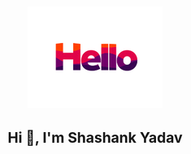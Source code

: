 <p align="center"> <img src="https://github.com/shashank11yadav/shashank11yadav/blob/master/Assets/hello.gif" height= "200"alt="hello" /> </p>
<h1 align="center">Hi 👋, I'm Shashank Yadav</h1>

<!--
**shashank11yadav/shashank11yadav** is a ✨ _special_ ✨ repository because its `README.md` (this file) appears on your GitHub profile.

Here are some ideas to get you started:

- 🔭 I’m currently working on ...
- 🌱 I’m currently learning ...
- 👯 I’m looking to collaborate on ...
- 🤔 I’m looking for help with ...
- 💬 Ask me about ...
- 📫 How to reach me: ...
- 😄 Pronouns: ...
- ⚡ Fun fact: ...
-->
